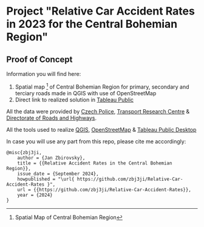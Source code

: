 # Project "Relative Car Accident Rates in 2023 for the Central Bohemian Region" 
## Proof of Concept

Information you will find here:
1. Spatial map [^1] of Central Bohemian Region for primary, secondary and terciary roads made in QGIS with use of OpenStreetMap
2. Direct link to realized solution in [Tableau Public](https://public.tableau.com/views/RelativeAccidentRateinCentralBohemianRegion/MainOverview?:language=en-US&:sid=39F22E03F39142BDA3BDE1D519610F27-0:0&:redirect=auth&:display_count=n&:origin=viz_share_link)

All the data were provided by [Czech Police](https://nehody.policie.cz/), [Transport Research Centre]() & [Directorate of Roads and Highways](https://scitani.rsd.cz/CSD_2020/pages/map/default.aspx).

All the tools used to realize [QGIS](https://www.qgis.org/), [OpenStreetMap](https://www.openstreetmap.org) & [Tableau Public Desktop](https://www.tableau.com/community/public)

In case you will use any part from this repo, please cite me accordingly:

```
@misc{zbj3ji,
    author = {Jan Zbirovsky},
    title = {{Relative Accident Rates in the Central Bohemian Region}},
    issue_date = {September 2024},
    howpublished = "\url{ https://github.com/zbj3ji/Relative-Car-Accident-Rates }",
    url = {{https://github.com/zbj3ji/Relative-Car-Accident-Rates}},
    year = {2024}
}
```

[^1]: Spatial Map of Central Bohemian Region
